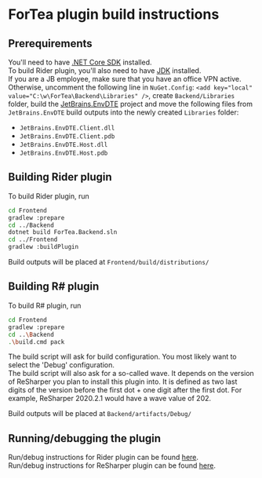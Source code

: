 ﻿ForTea plugin build instructions
====
Prerequirements
----
You'll need to have [.NET Core SDK](https://dotnet.microsoft.com/download) installed.  
To build Rider plugin, you'll also need to have [JDK](https://www.oracle.com/technetwork/java/javase/downloads/index.html) installed.  
If you are a JB employee, make sure that you have an office VPN active.
Otherwise, uncomment the following line in `NuGet.Config`: `<add key="local" value="C:\w\ForTea\Backend\Libraries" />`,
create `Backend/Libraries` folder, build the [JetBrains.EnvDTE](https://github.com/jetbrains/jetbrains.envdte) project
and move the following files from `JetBrains.EnvDTE` build outputs into the newly created `Libraries` folder:
- `JetBrains.EnvDTE.Client.dll`
- `JetBrains.EnvDTE.Client.pdb`
- `JetBrains.EnvDTE.Host.dll`
- `JetBrains.EnvDTE.Host.pdb`

Building Rider plugin
----
To build Rider plugin, run
```bash
cd Frontend
gradlew :prepare
cd ../Backend
dotnet build ForTea.Backend.sln
cd ../Frontend
gradlew :buildPlugin
```
Build outputs will be placed at `Frontend/build/distributions/`

Building R# plugin
----
To build R# plugin, run
```bash
cd Frontend
gradlew :prepare
cd ..\Backend
.\build.cmd pack
```
The build script will ask for build configuration.
You most likely want to select the 'Debug' configuration.  
The build script will also ask for a so-called wave.
It depends on the version of ReSharper you plan to install this plugin into.
It is defined as two last digits of the version before the first dot + one digit after the first dot.
For example, ReSharper 2020.2.1 would have a wave value of 202.  

Build outputs will be placed at `Backend/artifacts/Debug/`

Running/debugging the plugin
----
Run/debug instructions for Rider plugin can be found [here](RUN_RIDER.md).  
Run/debug instructions for ReSharper plugin can be found [here](RUN_RESHARPER.md).
